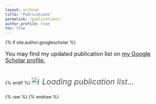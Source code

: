 ```yaml
---
layout: archive
title: "Publications"
permalink: /publications/
author_profile: true
toc: true
---
```

{% if site.author.googlescholar %}
<p style="font-size: 18px;">
  You may find my updated publication list on <u><a href="{{site.author.googlescholar}}">my Google Scholar profile</a>.</u>
</p>
{% endif %}


<!-- Move the loading message OUTSIDE the BibBase container -->
<p id="loading-message" style="display: inline-flex; font-size: 25px; font-style: italic; gap: 10px; min-width: 200px;  white-space: nowrap; color: #555; visibility: visible !important;">
<img src="https://i.gifer.com/VAyR.gif" alt="Loading..." width="24" height="24"> 
Loading publication list...
</p>

<div id="bibbase-container">
  {% raw %}
  <script id="bibbase-script" src="https://bibbase.org/show?bib=https://bibbase.org/f/gSr8DjLGW8y2y2snm/uploaded.bib&jsonp=1"></script>
  {% endraw %}
</div>

<script src="/assets/js/bibbase.js"></script>